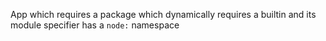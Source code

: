 App which requires a package which dynamically requires a builtin and its module specifier has a `node:` namespace